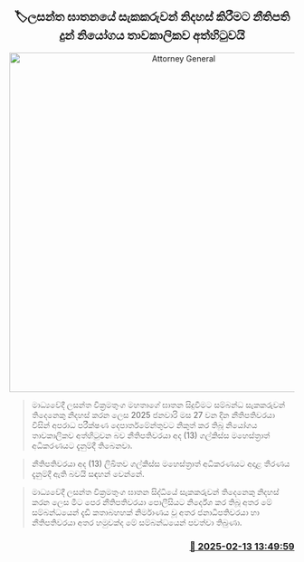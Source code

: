 <p align='center'><b><h2 align='center' title='Attorney General's order to release Lasantha murder suspects temporarily suspended'>🏷ලසන්ත ඝාතන​යේ සැකකරුවන් නිදහස් කිරීමට නීතිපති දුන් නියෝගය තාවකාලිකව අත්හිටුවයි</h2></b></p>
<p align='center'><img src='https://helakuru.sgp1.cdn.digitaloceanspaces.com/esana/images/lib/lasantha-wickrematunge-nn.jpg' width='600' alt='Attorney General's order to release Lasantha murder suspects temporarily suspended'></p>

> මාධ්‍යවේදී ලසන්ත වික්‍රමතුංග මහතා​ගේ ඝාතන සිදුවීම​ට සම්බන්​ධ සැකකරුවන් තිදෙනෙකු නිදහස් කරන ලෙස 2025 ජනවාරි මස 27 වන දින නීතිපතිවරයා විසින් අපරාධ පරීක්ෂණ දෙපාර්තමේන්තුවට නිකුත් කර තිබූ නියෝගය තාවකාලිකව අත්හිටුවන බව නීතිපතිවරයා අද (13) ගල්කිස්ස මහෙස්ත්‍රාත් අධිකරණයට දැනුම්දී තිබෙනවා.

> නීතිපතිවරයා අද (13) ලිඛිතව ගල්කිස්ස මහෙස්ත්‍රාත් අධිකරණයට අදාළ තීරණය දැනුම්දී ඇති බවයි සඳහන් වෙන්නේ.

> මාධ්‍යවේදී ලසන්ත වික්‍රමතුංග ඝාතන සිද්ධියේ සැකකරුවන් තිදෙනෙකු නිදහස් කරන ලෙස මීට පෙර නීතිපතිවරයා පොලීසියට නිර්දේශ කර තිබූ අතර මේ සම්බන්ධයෙන් දැඩි කතාබහහක් නිර්මාණය වූ අතර ජනාධිපතිවරයා හා නීතිපතිවරයා අතර හමුවක්ද මේ සම්බන්ධයෙන් පවත්වා තිබුණා.



<h3 align='right'><a href='https://www.helakuru.lk/esana/p/107439/'>📅 2025-02-13 13:49:59</a></h3>
